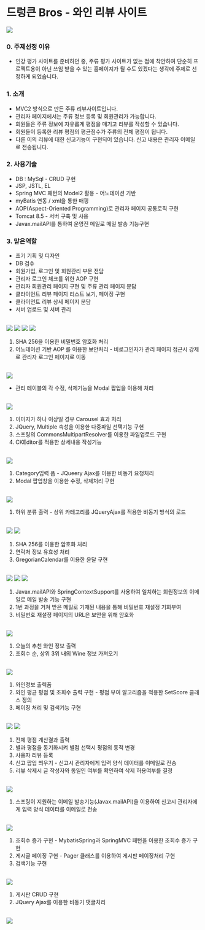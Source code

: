 # 드렁큰 Bros - 와인 리뷰 사이트

<img src="https://blogfiles.pstatic.net/MjAxOTA1MTRfNDgg/MDAxNTU3NzkzNzM1NjUy.meuFSBz9Lh1esv3p6K8QoNu12jyJpq0sij3ANvZUG0sg.BXQi-kutrkW08HXyFuF1qAYVTAkhAln2Unlu6obevqMg.PNG.ppossing/01.png?type=w2">
<br>
<h3>0. 주제선정 이유</h3>
  <ul>
    <li>인강 평가 사이트를 준비하던 중, 주류 평가 사이트가 없는 점에 착안하여 단순히 프로젝트용이 아닌 쓰임 받을 수 있는 홈페이지가 될 수도 있겠다는 생각에 주제로 선정하게 되었습니다.</li>  
  </ul>

<h3>1. 소개</h3>
<ul>
  <li>MVC2 방식으로 만든 주류 리뷰사이트입니다.</li>
  <li>관리자 페이지에서는 주류 정보 등록 및 회원관리가 가능합니다.</li>
  <li>회원들은 주류 정보에 자유롭게 평점을 매기고 리뷰를 작성할 수 있습니다.</li>
  <li>회원들이 등록한 리뷰 평점의 평균점수가 주류의 전체 평점이 됩니다.</li>
  <li>다른 이의 리뷰에 대한 신고기능이 구현되어 있습니다. 신고 내용은 관리자 이메일로 전송됩니다.</li>
</ul>
<h3>2. 사용기술</h3>
<ul>
  <li>DB : MySql - CRUD 구현</li>
  <li>JSP, JSTL, EL</li>
  <li>Spring MVC 패턴의 Model2 활용 - 어노테이션 기반</li>
  <li>myBatis 연동 / xml을 통한 매핑</li>
  <li>AOP(Aspect-Oriented Programming)로 관리자 페이지 공통로직 구현</li>
  <li>Tomcat 8.5 - 서버 구축 및 사용</li>
  <li>Javax.mailAPI를 통하여 운영진 메일로 메일 발송 기능구현</li>
</ul>

<h3>3. 맡은역할</h3>
<ul>
  <li>초기 기획 및 디자인</li>
  <li>DB 검수</li>
  <li>회원가입, 로그인 및 회원관리 부문 전담</li>
  <li>관리자 로그인 체크를 위한 AOP 구현</li>
  <li>관리자 회원관리 페이지 구현 및 주류 관리 페이지 분담</li>
  <li>클라이언트 리뷰 페이지 리스트 보기, 페이징 구현</li>
  <li>클라이언트 리뷰 상세 페이지 분담</li>
  <li>서버 업로드 및 서버 관리</li>
</ul>
<br>

<img src="https://blogfiles.pstatic.net/MjAxOTA1MTRfMTg2/MDAxNTU3Nzk2NjM1OTc5.5BAqiVZqEJ6MqQ8KQYaEwADUWX0ENEYVLRAVIRhT8Qkg.wy0fYCRYMSP851jbrOVveYNtEiMp6bdbapqI2yQgUbIg.PNG.ppossing/26.png?type=w2">

<img src="https://blogfiles.pstatic.net/MjAxOTA1MTRfMTE4/MDAxNTU3NzkzNzM4MDk4.7RIsDMn38JpzGRV9QZZBmQzeeTWXiIY2wSqW-KjQPEMg.r1zh3QQh71E_c3B3w0Xp8o0Kpy0SMKtuZnA7oYdP0pgg.PNG.ppossing/06.png?type=w2">

<img src="https://blogfiles.pstatic.net/MjAxOTA1MTRfMjQ0/MDAxNTU3NzkzNzM4Mzgx.s8XsPmq2WK20VyaTxfHDisimS_eRfTzp-M7VXEEbHY8g.Yfmrsrf90eAZNj7E5G8jtINTcurb9-53GqyNVI4fCR8g.PNG.ppossing/07.png?type=w2">

<img src="https://blogfiles.pstatic.net/MjAxOTA1MTRfMTEy/MDAxNTU3NzkzNzM4ODI5.qVeWH9k9etQ6kGkao2oTIA48X--XPJhkRiQA63xqsXwg.STWcXUe2Sm8vcW06zEYkx0MrgrQDZA3CwUcgTfnENA0g.PNG.ppossing/08.png?type=w2">

<p></p>
<ol>
  <li>SHA 256을 이용한 비밀번호 암호화 처리</li>
  <li>어노테이션 기반 AOP 를 이용한 보안처리 - 비로그인자가 관리 페이지 접근시 강제로 관리자 로그인 페이지로 이동</li>
</ol>
<br>

<img src="https://blogfiles.pstatic.net/MjAxOTA1MTRfMTIg/MDAxNTU3NzkzNzM5NjQy.BFALrHvGgQ47nHP60eeOJ0lY-D20lw7vdCCG3jwkR6Ug.4d5bBDTfsAEa8pd6DH5TFqcQsM6BeuK7k8--f1dc1IAg.PNG.ppossing/09.png?type=w2">

<ul>
  <li>관리 테이블의 각 수정, 삭제기능을 Modal 팝업을 이용해 처리</li>
</ul>
<br>

<img src="https://blogfiles.pstatic.net/MjAxOTA1MTRfMTIg/MDAxNTU3NzkzNzM5NjQy.BFALrHvGgQ47nHP60eeOJ0lY-D20lw7vdCCG3jwkR6Ug.4d5bBDTfsAEa8pd6DH5TFqcQsM6BeuK7k8--f1dc1IAg.PNG.ppossing/10.png?type=w2">

<p></p>
<ol>
  <li>이미지가 하나 이상일 경우 Carousel 효과 처리</li>
  <li>JQuery, Multiple 속성을 이용한 다중파일 선택기능 구현</li>
  <li>스프링의 CommonsMultipartResolver를 이용한 파일업로드 구현</li>
  <li>CKEditor를 적용한 상세내용 작성기능 </li>
</ol>
<br>


<img src="https://blogfiles.pstatic.net/MjAxOTA1MTRfMTk4/MDAxNTU3NzkzNzQwMDMx.yC9FnSOw9FUfeJMhnRIzI6gaIVIcVEmn639YwrdWABog.C7T56nKjgz0qGXw1Nb91KuCVNArpeqk_fA-Iu4Ypp04g.PNG.ppossing/11.png?type=w2">

<p></p>
<ol>
  <li>Category입력 폼 - JQueery Ajax를 이용한 비동기 요청처리</li>
  <li>Modal 팝업창을 이용한 수정, 삭제처리 구현</li>
</ol>
<br>

<img src="https://blogfiles.pstatic.net/MjAxOTA1MTRfMjU4/MDAxNTU3NzkzNzQwNDM0.dZP-R-sWfl5hv693PqMkBg-5Dmd5Oqy2Fjqdv3J_cywg.mlRs8WBpyrX69BwUTZLwQecaPZan8_4qYHCbvllDVgwg.PNG.ppossing/12.png?type=w2">

<p></p>
<ol>
  <li>하위 분류 출력 - 상위 카테고리를 JQueryAjax를 적용한 비동기 방식의 로드</li>
</ol>
<br>

<img src="https://blogfiles.pstatic.net/MjAxOTA1MTRfMjUg/MDAxNTU3NzkzNzQwNzk1.osp_RUhQb6WZ2DmOSP8C1XsR6Iyv0wWUWwb7rDesmwUg.GkG3ov95hERaZzoiCH7eTuIWjVyuYxHBx_dCHxzKwvYg.PNG.ppossing/13.png?type=w2">

<img src="https://blogfiles.pstatic.net/MjAxOTA1MTRfNjMg/MDAxNTU3NzkzNzQxMTg1.Kn4KgIB6fnHZMMyjKTqsKc2FFx0ACa1JrrGP1vn_RIog.tbttFs2sFy1lmAFkPsV-Xwj1TgHrpe-Fs_em6eHz6dcg.PNG.ppossing/14.png?type=w2">

<p></p>
<ol>
  <li>SHA 256를 이용한 암호화 처리</li>
  <li>연락처 정보 유효성 처리</li>
  <li>GregorianCalendar를 이용한 윤달 구현</li>
</ol>
<br>

<img src="https://blogfiles.pstatic.net/MjAxOTA1MTRfMTA2/MDAxNTU3NzkzNzQxNjI3.NW3rQWofgh-R4aPyr76uxjchSUbMVXGfjN1wXtIttygg.q7G6Gev-44PClvltjHxTGJBYjOCWCk74Mw-ehAxjI64g.PNG.ppossing/15.png?type=w2">

<img src="https://blogfiles.pstatic.net/MjAxOTA1MTRfMTcw/MDAxNTU3NzkzNzQxOTc4.xyACyrEIIW_ev6LMgfsy-lFy9pij0FwlVwbb5k00bC0g.40PwURZdqBukC8LKaV01NJUQZpNmvchh4MruBk7ByVAg.PNG.ppossing/16.png?type=w2">

<img src="https://blogfiles.pstatic.net/MjAxOTA1MTRfNjMg/MDAxNTU3NzkzNzQyNDI3.gNvZ11HiFLNNgYVnu5DkfDxdQEUfnjAEJz96fglGTwIg.WQWnPuAzj7d7r8MSQEuNl8jhtqayDG4hrbO9o7Oibogg.PNG.ppossing/17.png?type=w2">

<p></p>
<ol>
  <li>Javax.mailAPI와 SpringContextSupport를 사용하여 일치하는 회원정보의 이메일로 메일 발송 기능 구현</li>
  <li>1번 과정을 거쳐 받은 메일로 기재된 내용을 통해 비밀번호 재설정 기회부여</li>
  <li>비밀번호 재설정 페이지의 URL은 보안을 위해 암호화</li>
</ol>
<br>

<img src="https://blogfiles.pstatic.net/MjAxOTA1MTRfMjY2/MDAxNTU3NzkzNzQyOTEy._IUJh86kJUNm8kCqBZFKCe7eHxgXZANlNP3Api3LMYgg.TbpdCht3lyv9GOM8HCWMaDWEvdjvnaeFgLrPuVhWBukg.PNG.ppossing/18.png?type=w2">

<p></p>
<ol> 
  <li>오늘의 추천 와인 정보 출력</li>
  <li>조회수 순, 상위 3위 내의 Wine 정보 가져오기</li>
</ol>
<br>

<img src="https://blogfiles.pstatic.net/MjAxOTA1MTRfMTcy/MDAxNTU3NzkzNzQzMzMz.Bc3HnCQMKexgzatR-V5rpCDFX3Ji3lNM8aTCzg4cxtQg.jlY49I8ulgO6cvJFP2id417U5002lLPt8Vi3yYrN6dkg.PNG.ppossing/19.png?type=w2">

<p></p>
<ol> 
  <li>와인정보 출력폼</li>
  <li>와인 평균 평점 및 조회수 출력 구현 - 평점 부여 알고리즘을 적용한 SetScore 클래스 정의</li>
  <li>페이징 처리 및 검색기능 구현</li>
</ol>
<br>

<img src="https://blogfiles.pstatic.net/MjAxOTA1MTRfNTMg/MDAxNTU3NzkzNzQzNzEz.AiY2ZJjgy59Z8V_C45i6UU14Vj7-bc-Z14tKj79Bg84g.KMr-6kcLiRWx91XtedMmKRO_dz8lMRHucOfPaTES98og.PNG.ppossing/20.png?type=w2">

<img src="https://blogfiles.pstatic.net/MjAxOTA1MTRfMTEw/MDAxNTU3NzkzNzQ0MDg0.qTfRMaCTB5huyn6HgkbGBIHVdC-9afgNcccQJ5l-ZD4g.VA-IAULh-7hVLl9piYpEhrDDG-4gC4GdFZObZgdkFEYg.PNG.ppossing/21.png?type=w2">

<p></p>
<ol> 
  <li>전체 평점 계산결과 출력</li>
  <li>별과 평점을 동기화시켜 별점 선택시 평점의 동적 변경</li>
  <li>사용자 리뷰 등록</li>
  <li>신고 팝업 띄우기 - 신고시 관리자에게 입력 양식 데이터를 이메일로 전송</li>
  <li>리뷰 삭제시 글 작성자와 동일인 여부를 확인하여 삭제 허용여부를 결정</li>
</ol>
<br>

<img src="https://blogfiles.pstatic.net/MjAxOTA1MTRfMjg5/MDAxNTU3NzkzNzQ0NTE3.QP-fsUBLBsAnQrN7Eit75b4TUTVDiSCcJWCwPuDwwbcg.EyAGgCRep328lMdlPDz6y34GHEMKikFloBbowSBmjkgg.PNG.ppossing/22.png?type=w2">

<p></p>
<ol> 
  <li>스프링이 지원하는 이메일 발송기능(Javax.mailAPI)을 이용하여 신고시 관리자에게 입력 양식 데이터를 이메일로 전송</li>
</ol>
<br>

<img src="https://blogfiles.pstatic.net/MjAxOTA1MTRfMzcg/MDAxNTU3NzkzNzQ0OTM1.e3t1gS3nINL_ebCt1s0WyzPVT9J3etpYBGJpKf0aozkg.U0BfYZmTRnbigMUxLXGjwyNRQOSSCoofaSXzFHMma_Ig.PNG.ppossing/23.png?type=w2">

<p></p>
<ol> 
  <li>조회수 증가 구현 - MybatisSpring과 SpringMVC 패턴을 이용한 조회수 증가 구현</li>
  <li>게시글 페이징 구현 - Pager 클래스를 이용하여 게시판 페이징처리 구현</li>
  <li>검색기능 구현</li>
</ol>
<br>

<img src="https://blogfiles.pstatic.net/MjAxOTA1MTRfNjIg/MDAxNTU3NzkzNzQ1NTE3.VAjT-I5InPhdgk5irKn38jv3kp_N_mD2k9wL8eflyBsg.rQM80b4b6jIDfy8yn5GSCakSnBZ9Tefseb9zeZQit8Qg.PNG.ppossing/24.png?type=w2">

<p></p>
<ol> 
  <li>게시판 CRUD 구현</li>
  <li>JQuery Ajax를 이용한 비동기 댓글처리 </li>
</ol>
<br>

<img src="https://blogfiles.pstatic.net/MjAxOTA1MTRfMSAg/MDAxNTU3NzkzNzQ1ODI0.VmDPN_iRfsEWlIvv5tefkuupwUxNf96Hf-WQXFFCoqcg.GgBViQquNJ0a_9IGsu8VVkwQbNZpmfmBwaMabrX4veMg.PNG.ppossing/25.png?type=w2">

